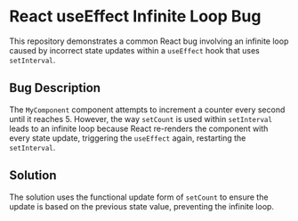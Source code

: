 # React useEffect Infinite Loop Bug
This repository demonstrates a common React bug involving an infinite loop caused by incorrect state updates within a `useEffect` hook that uses `setInterval`.

## Bug Description
The `MyComponent` component attempts to increment a counter every second until it reaches 5. However, the way `setCount` is used within `setInterval` leads to an infinite loop because React re-renders the component with every state update, triggering the `useEffect` again, restarting the `setInterval`.

## Solution
The solution uses the functional update form of `setCount` to ensure the update is based on the previous state value, preventing the infinite loop.